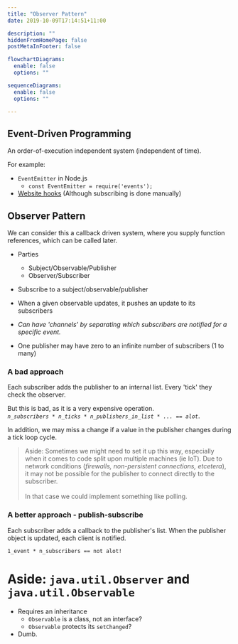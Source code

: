```yaml
---
title: "Observer Pattern"
date: 2019-10-09T17:14:51+11:00

description: ""
hiddenFromHomePage: false
postMetaInFooter: false

flowchartDiagrams:
  enable: false
  options: ""

sequenceDiagrams: 
  enable: false
  options: ""

---
```



## Event-Driven Programming

An order-of-execution independent system (independent of time).

For example:

* `EventEmitter` in Node.js
  * `const EventEmitter = require('events');`
* [Website hooks](#aside) (Although subscribing is done manually)


## Observer Pattern

We can consider this a callback driven system, where you supply function references, which can be called later.

* Parties
  * Subject/Observable/Publisher
  * Observer/Subscriber
* Subscribe to a subject/observable/publisher
* When a given observable updates, it pushes an update to its subscribers
* _Can have 'channels' by separating which subscribers are notified for a specific event._

* One publisher may have zero to an infinite number of subscribers (1 to many)


### A bad approach

Each subscriber adds the publisher to an internal list. Every 'tick' they check the observer.

But this is bad, as it is a very expensive operation.  
_`n_subscribers * n_ticks * n_publishers_in_list * ... == alot`_.

In addition, we may miss a change if a value in the publisher changes during a tick loop cycle.

<div id="aside">  

> Aside: Sometimes we might need to set it up this way, especially when it comes to code split upon multiple machines (ie IoT). Due to network conditions (_firewalls, non-persistent connections, etcetera_), it may not be possible for the publisher to connect directly to the subscriber.  
&nbsp;  
In that case we could implement something like polling.

### A better approach - publish-subscribe

Each subscriber adds a callback to the publisher's list. When the publisher object is updated, each client is notified.

`1_event * n_subscribers == not alot!`

# Aside: `java.util.Observer` and `java.util.Observable`

* Requires an inheritance 
  * `Observable` is a class, not an interface?
  * `Observable` protects its `setChanged`?
* Dumb.